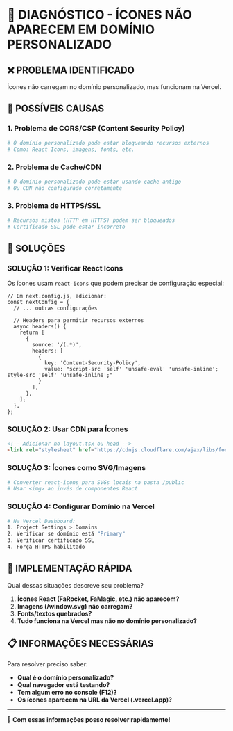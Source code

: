 # 🔧 DIAGNÓSTICO - ÍCONES NÃO APARECEM EM DOMÍNIO PERSONALIZADO

## ❌ PROBLEMA IDENTIFICADO
Ícones não carregam no domínio personalizado, mas funcionam na Vercel.

## 🎯 POSSÍVEIS CAUSAS

### **1. Problema de CORS/CSP (Content Security Policy)**
```bash
# O domínio personalizado pode estar bloqueando recursos externos
# Como: React Icons, imagens, fonts, etc.
```

### **2. Problema de Cache/CDN**
```bash
# O domínio personalizado pode estar usando cache antigo
# Ou CDN não configurado corretamente
```

### **3. Problema de HTTPS/SSL**
```bash
# Recursos mistos (HTTP em HTTPS) podem ser bloqueados
# Certificado SSL pode estar incorreto
```

## 🔧 SOLUÇÕES

### **SOLUÇÃO 1: Verificar React Icons**
Os ícones usam `react-icons` que podem precisar de configuração especial:

```tsx
// Em next.config.js, adicionar:
const nextConfig = {
  // ... outras configurações
  
  // Headers para permitir recursos externos
  async headers() {
    return [
      {
        source: '/(.*)',
        headers: [
          {
            key: 'Content-Security-Policy',
            value: "script-src 'self' 'unsafe-eval' 'unsafe-inline'; style-src 'self' 'unsafe-inline';"
          }
        ],
      },
    ];
  },
};
```

### **SOLUÇÃO 2: Usar CDN para Ícones**
```html
<!-- Adicionar no layout.tsx ou head -->
<link rel="stylesheet" href="https://cdnjs.cloudflare.com/ajax/libs/font-awesome/6.0.0/css/all.min.css" />
```

### **SOLUÇÃO 3: Ícones como SVG/Imagens**
```bash
# Converter react-icons para SVGs locais na pasta /public
# Usar <img> ao invés de componentes React
```

### **SOLUÇÃO 4: Configurar Domínio na Vercel**
```bash
# Na Vercel Dashboard:
1. Project Settings > Domains
2. Verificar se domínio está "Primary"
3. Verificar certificado SSL
4. Força HTTPS habilitado
```

## 🚀 IMPLEMENTAÇÃO RÁPIDA

Qual dessas situações descreve seu problema?

1. **Ícones React (FaRocket, FaMagic, etc.) não aparecem?**
2. **Imagens (/window.svg) não carregam?**
3. **Fonts/textos quebrados?**
4. **Tudo funciona na Vercel mas não no domínio personalizado?**

## 📋 INFORMAÇÕES NECESSÁRIAS

Para resolver preciso saber:
- **Qual é o domínio personalizado?**
- **Qual navegador está testando?**
- **Tem algum erro no console (F12)?**
- **Os ícones aparecem na URL da Vercel (.vercel.app)?**

---

**🎯 Com essas informações posso resolver rapidamente!**
